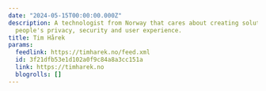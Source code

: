 ```yaml
---
date: "2024-05-15T00:00:00.000Z"
description: A technologist from Norway that cares about creating solutions that respects
  people's privacy, security and user experience.
title: Tim Hårek
params:
  feedlink: https://timharek.no/feed.xml
  id: 3f21dfb53e1d102a0f9c84a8a3cc151a
  link: https://timharek.no
  blogrolls: []
---
```


